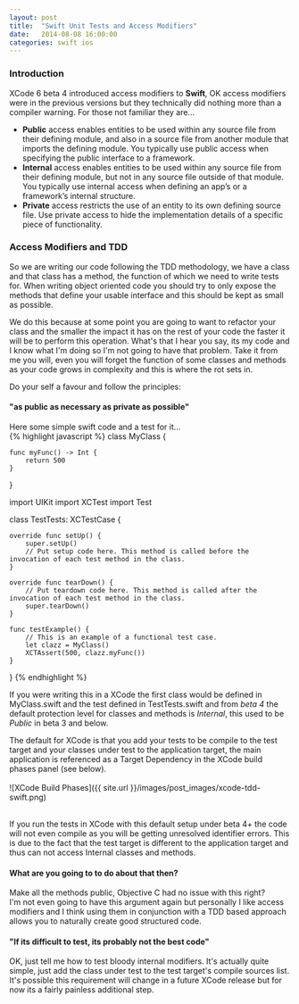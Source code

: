 ```yaml
---
layout: post
title:  "Swift Unit Tests and Access Modifiers"
date:   2014-08-08 16:00:00
categories: swift ios
---
```

### Introduction
XCode 6 beta 4 introduced access modifiers to **Swift**, OK access modifiers were in the previous versions but they technically did nothing more than a compiler warning.  For those not familiar they are...

* **Public** access enables entities to be used within any source file from their defining module, and also in a source file from another module that imports the defining module. You typically use public access when specifying the public interface to a framework.
* **Internal** access enables entities to be used within any source file from their defining module, but not in any source file outside of that module. You typically use internal access when defining an app’s or a framework’s internal structure.
* **Private** access restricts the use of an entity to its own defining source file. Use private access to hide the implementation details of a specific piece of functionality.

### Access Modifiers and TDD

So we are writing our code following the TDD methodology, we have a class and that class has a method, the function of which we need to write tests for.  When writing object oriented code you should try to only expose the methods that define your usable interface and this should be kept as small as possible.

We do this because at some point you are going to want to refactor your class and the smaller the impact it has on the rest of your code the faster it will be to perform this operation.  What's that I hear you say, its my code and I know what I'm doing so I'm not going to have that problem.  Take it from me you will, even you will forget the function of some classes and methods as your code grows in complexity and this is where the rot sets in.  

Do your self a favour and follow the principles:

#### "as public as necessary as private as possible"

Here some simple swift code and a test for it...  
{% highlight javascript %}
class MyClass {

    func myFunc() -> Int {
        return 500
    }

}

import UIKit
import XCTest
import Test

class TestTests: XCTestCase {

    override func setUp() {
        super.setUp()
        // Put setup code here. This method is called before the invocation of each test method in the class.
    }

    override func tearDown() {
        // Put teardown code here. This method is called after the invocation of each test method in the class.
        super.tearDown()
    }

    func testExample() {
        // This is an example of a functional test case.
        let clazz = MyClass()
        XCTAssert(500, clazz.myFunc())
    }
}
{% endhighlight %}

If you were writing this in a XCode the first class would be defined in MyClass.swift and the test defined in TestTests.swift and from *beta 4* the default protection level for classes and methods is *Internal*, this used to be *Public* in beta 3 and below.

The default for XCode is that you add your tests to be compile to the test target and your classes under test to the application target, the main application is referenced as a Target Dependency in the XCode build phases panel (see below).
<br/><br/>
![XCode Build Phases]({{ site.url }}/images/post_images/xcode-tdd-swift.png)
<br/><br/>

If you run the tests in XCode with this default setup under beta 4+ the code will not even compile as you will be getting unresolved identifier errors.  This is due to the fact that the test target is different to the application target and thus can not access Internal classes and methods.

#### What are you going to to do about that then?
Make all the methods public, Objective C had no issue with this right?  
I'm not even going to have this argument again but personally I like access modifiers and I think using them in conjunction with a TDD based approach allows you to naturally create good structured code.

#### "If its difficult to test, its probably not the best code"

OK, just tell me how to test bloody internal modifiers.  It's actually quite simple, just add the class under test to the test target's compile sources list.  It's possible this requirement will change in a future XCode release but for now its a fairly painless additional step.
